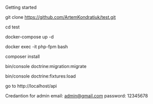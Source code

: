 Getting started

git clone https://github.com/ArtemKondratiuk/test.git

cd test

docker-compose up -d

docker exec -it php-fpm bash

composer install

bin/console doctrine:migration:migrate

bin/console doctrine:fixtures:load

go to http://localhost/api

Credantion for admin
email: admin@gmail.com
password: 12345678
